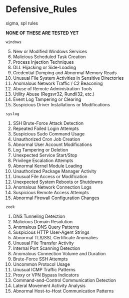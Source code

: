 # Defensive_Rules
sigma, spl rules

**NONE OF THESE ARE TESTED YET**


`windows`


5. New or Modified Windows Services  
6. Malicious Scheduled Task Creation  
7. Process Injection Techniques  
8. DLL Hijacking or Side-Loading  
9. Credential Dumping and Abnormal Memory Reads  
10. Unusual File System Activities in Sensitive Directories  
11. Anomalous Network Traffic / C2 Beaconing  
12. Abuse of Remote Administration Tools  
13. Utility Abuse (Regsvr32, Rundll32, etc.)  
14. Event Log Tampering or Clearing  
15. Suspicious Driver Installations or Modifications

    
`syslog`

1. SSH Brute-Force Attack Detection  
2. Repeated Failed Login Attempts  
3. Suspicious Sudo Command Usage  
4. Unauthorized Cron Job Creation  
5. Abnormal User Account Modifications  
6. Log Tampering or Deletion  
7. Unexpected Service Start/Stop  
8. Privilege Escalation Attempts  
9. Abnormal Kernel Module Loading  
10. Unauthorized Package Manager Activity  
11. Unusual File Access or Modification  
12. Unexpected System Reboots or Shutdowns  
13. Anomalous Network Connection Logs  
14. Suspicious Remote Access Attempts  
15. Abnormal Firewall Configuration Changes

    
`zeek`

1. DNS Tunneling Detection  
2. Malicious Domain Resolution  
3. Anomalous DNS Query Patterns  
4. Suspicious HTTP User-Agent Strings  
5. Abnormal TLS/SSL Certificate Anomalies  
6. Unusual File Transfer Activity  
7. Internal Port Scanning Detection  
8. Anomalous Connection Volume and Duration  
9. Brute-Force SSH Attempts  
10. Uncommon Protocol Usage  
11. Unusual ICMP Traffic Patterns  
12. Proxy or VPN Bypass Indicators  
13. Command-and-Control Communication Detection  
14. Lateral Movement Activity Analysis  
15. Abnormal Host-to-Host Communication Patterns
